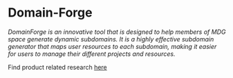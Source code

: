 # Domain-Forge

*DomainForge is an innovative tool that is designed to help members of MDG space generate dynamic subdomains. It is a highly effective subdomain generator that maps user resources to each subdomain, making it easier for users to manage their different projects and resources.*

Find product related research [here](https://obvious-acrylic-f12.notion.site/DomainForge-A-dynamic-sub-domain-creator-e860af60894e4a3bb0482ea3dd746451)
